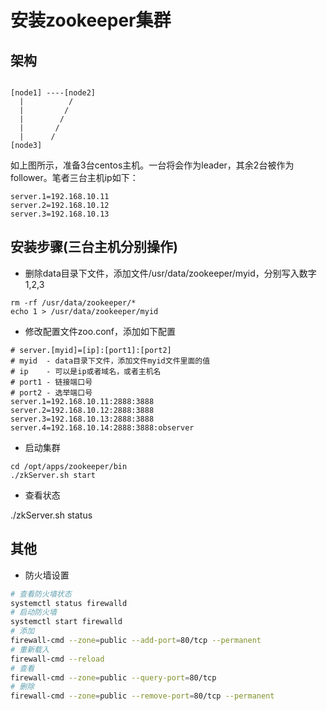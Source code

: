# 安装zookeeper集群


## 架构

```

[node1] ----[node2]
  |          /
  |         /
  |        /  
  |       /
  |      /
[node3]
```

如上图所示，准备3台centos主机。一台将会作为leader，其余2台被作为follower。笔者三台主机ip如下：

```
server.1=192.168.10.11
server.2=192.168.10.12
server.3=192.168.10.13
```

## 安装步骤(三台主机分别操作)


* 删除data目录下文件，添加文件/usr/data/zookeeper/myid，分别写入数字1,2,3

```
rm -rf /usr/data/zookeeper/* 
echo 1 > /usr/data/zookeeper/myid
```

* 修改配置文件zoo.conf，添加如下配置 

```
# server.[myid]=[ip]:[port1]:[port2]
# myid  - data目录下文件，添加文件myid文件里面的值
# ip    - 可以是ip或者域名，或者主机名
# port1 - 链接端口号
# port2 - 选举端口号
server.1=192.168.10.11:2888:3888
server.2=192.168.10.12:2888:3888
server.3=192.168.10.13:2888:3888
server.4=192.168.10.14:2888:3888:observer

```

* 启动集群

```
cd /opt/apps/zookeeper/bin
./zkServer.sh start 
```
*  查看状态

./zkServer.sh status




## 其他

* 防火墙设置

```bash
# 查看防火墙状态
systemctl status firewalld
# 启动防火墙
systemctl start firewalld
# 添加
firewall-cmd --zone=public --add-port=80/tcp --permanent 
# 重新载入
firewall-cmd --reload
# 查看
firewall-cmd --zone=public --query-port=80/tcp
# 删除
firewall-cmd --zone=public --remove-port=80/tcp --permanent
```


